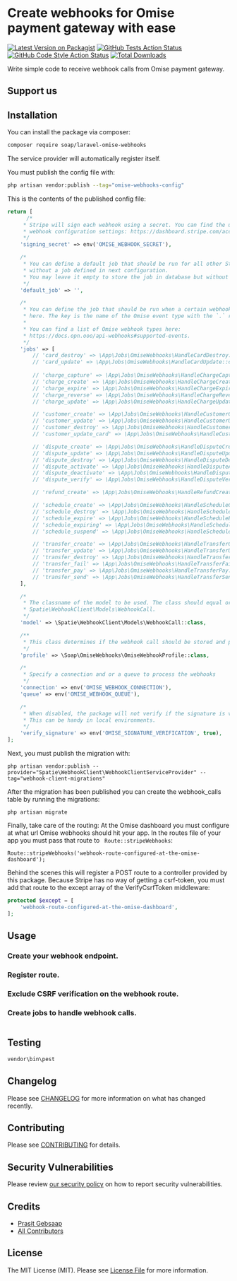 # Create webhooks for Omise payment gateway with ease

[![Latest Version on Packagist](https://img.shields.io/packagist/v/soap/laravel-omise-webhooks.svg?style=flat-square)](https://packagist.org/packages/soap/laravel-omise-webhooks)
[![GitHub Tests Action Status](https://img.shields.io/github/actions/workflow/status/soap/laravel-omise-webhooks/run-tests.yml?branch=main&label=tests&style=flat-square)](https://github.com/soap/laravel-omise-webhooks/actions?query=workflow%3Arun-tests+branch%3Amain)
[![GitHub Code Style Action Status](https://img.shields.io/github/actions/workflow/status/soap/laravel-omise-webhooks/fix-php-code-style-issues.yml?branch=main&label=code%20style&style=flat-square)](https://github.com/soap/laravel-omise-webhooks/actions?query=workflow%3A"Fix+PHP+code+style+issues"+branch%3Amain)
[![Total Downloads](https://img.shields.io/packagist/dt/soap/laravel-omise-webhooks.svg?style=flat-square)](https://packagist.org/packages/soap/laravel-omise-webhooks)

Write simple code to receive webhook calls from Omise payment gateway.

## Support us



## Installation

You can install the package via composer:

```bash
composer require soap/laravel-omise-webhooks
```
The service provider will automatically register itself.

You must publish the config file with:

```bash
php artisan vendor:publish --tag="omise-webhooks-config"
```

This is the contents of the published config file:

```php
return [
      /*
     * Stripe will sign each webhook using a secret. You can find the used secret at the
     * webhook configuration settings: https://dashboard.stripe.com/account/webhooks.
     */
    'signing_secret' => env('OMISE_WEBHOOK_SECRET'),

    /*
     * You can define a default job that should be run for all other Stripe event type
     * without a job defined in next configuration.
     * You may leave it empty to store the job in database but without processing it.
     */
    'default_job' => '',

    /*
     * You can define the job that should be run when a certain webhook hits your application
     * here. The key is the name of the Omise event type with the `.` replaced by a `_`.
     *
     * You can find a list of Omise webhook types here:
     * https://docs.opn.ooo/api-webhooks#supported-events.
     */
    'jobs' => [
        // 'card_destroy' => \App\Jobs\OmiseWebhooks\HandleCardDestroy::class,
        // 'card_update' => \App\Jobs\OmiseWebhooks\HandleCardUpdate::class,
        
        // 'charge_capture' => \App\Jobs\OmiseWebhooks\HandleChargeCapture::class,
        // 'charge_create' => \App\Jobs\OmiseWebhooks\HandleChargeCreate::class,
        // 'charge_expire' => \App\Jobs\OmiseWebhooks\HandleChargeExpire::class,
        // 'charge_reverse' => \App\Jobs\OmiseWebhooks\HandleChargeReverse::class,
        // 'charge_update' => \App\Jobs\OmiseWebhooks\HandleChargeUpdate::class,

        // 'customer_create' => \App\Jobs\OmiseWebhooks\HandleCustomerCreate::class,
        // 'customer_update' => \App\Jobs\OmiseWebhooks\HandleCustomerUpdate::class,
        // 'customer_destroy' => \App\Jobs\OmiseWebhooks\HandleCustomerDestroy::class,
        // 'customer_update_card' => \App\Jobs\OmiseWebhooks\HandleCustomerUpdateCard::class,

        // 'dispute_create' => \App\Jobs\OmiseWebhooks\HandleDisputeCreate::class,
        // 'dispute_update' => \App\Jobs\OmiseWebhooks\HandleDisputeUpdate::class,
        // 'dispute_destroy' => \App\Jobs\OmiseWebhooks\HandleDisputeDestroy::class,
        // 'dispute_activate' => \App\Jobs\OmiseWebhooks\HandleDisputeActivate::class,
        // 'dispute_deactivate' => \App\Jobs\OmiseWebhooks\HandleDisputeDeactivate::class,
        // 'dispute_verify' => \App\Jobs\OmiseWebhooks\HandleDisputeVerify::class,

        // 'refund_create' => \App\Jobs\OmiseWebhooks\HandleRefundCreate::class,

        // 'schedule_create' => \App\Jobs\OmiseWebhooks\HandleScheduleCreate::class,
        // 'schedule_destroy' => \App\Jobs\OmiseWebhooks\HandleScheduleDestroy::class,
        // 'schedule_expire' => \App\Jobs\OmiseWebhooks\HandleScheduleExpire::class,
        // 'schedule_expiring' => \App\Jobs\OmiseWebhooks\HandleScheduleExpiring::class,
        // 'schedule_suspend' => \App\Jobs\OmiseWebhooks\HandleScheduleSuspend::class,

        // 'transfer_create' => \App\Jobs\OmiseWebhooks\HandleTransferCreate::class,
        // 'transfer_update' => \App\Jobs\OmiseWebhooks\HandleTransferUpdate::class,
        // 'transfer_destroy' => \App\Jobs\OmiseWebhooks\HandleTransferDestroy::class,
        // 'transfer_fail' => \App\Jobs\OmiseWebhooks\HandleTransferFail::class,
        // 'transfer_pay' => \App\Jobs\OmiseWebhooks\HandleTransferPay::class,
        // 'transfer_send' => \App\Jobs\OmiseWebhooks\HandleTransferSend::class,
    ],

    /*
     * The classname of the model to be used. The class should equal or extend
     * Spatie\WebhookClient\Models\WebhookCall.
     */
    'model' => \Spatie\WebhookClient\Models\WebhookCall::class,

    /**
     * This class determines if the webhook call should be stored and processed.
     */
    'profile' => \Soap\OmiseWebhooks\OmiseWebhookProfile::class,

    /*
     * Specify a connection and or a queue to process the webhooks
     */
    'connection' => env('OMISE_WEBHOOK_CONNECTION'),
    'queue' => env('OMISE_WEBHOOK_QUEUE'),

    /*
     * When disabled, the package will not verify if the signature is valid.
     * This can be handy in local environments.
     */
    'verify_signature' => env('OMISE_SIGNATURE_VERIFICATION', true),
];
```
Next, you must publish the migration with:
```
php artisan vendor:publish --provider="Spatie\WebhookClient\WebhookClientServiceProvider" --tag="webhook-client-migrations"
```
After the migration has been published you can create the webhook_calls table by running the migrations:
```
php artisan migrate
```
Finally, take care of the routing: At the Omise dashboard you must configure at what url Omise webhooks should hit your app. In the routes file of your app you must pass that route to ``` Route::stripeWebhooks```:
```
Route::stripeWebhooks('webhook-route-configured-at-the-omise-dashboard');
```
Behind the scenes this will register a POST route to a controller provided by this package. Because Stripe has no way of getting a csrf-token, you must add that route to the except array of the VerifyCsrfToken middleware:
```php
protected $except = [
    'webhook-route-configured-at-the-omise-dashboard',
];
```

## Usage
### Create your webhook endpoint.
### Register route.
### Exclude CSRF verification on the webhook route.
### Create jobs to handle webhook calls.
```php

```

## Testing

```bash
vendor\bin\pest
```

## Changelog

Please see [CHANGELOG](CHANGELOG.md) for more information on what has changed recently.

## Contributing

Please see [CONTRIBUTING](CONTRIBUTING.md) for details.

## Security Vulnerabilities

Please review [our security policy](../../security/policy) on how to report security vulnerabilities.

## Credits

- [Prasit Gebsaap](https://github.com/soap)
- [All Contributors](../../contributors)

## License

The MIT License (MIT). Please see [License File](LICENSE.md) for more information.
